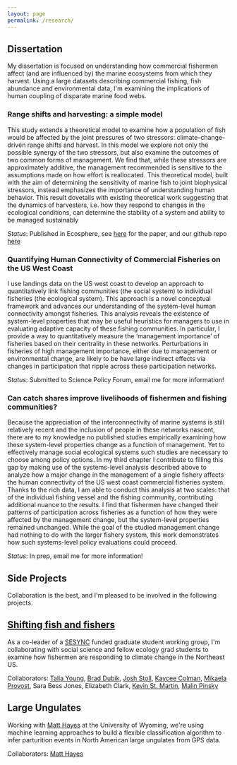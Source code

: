 ```yaml
---
layout: page
permalink: /research/
---
```


## Dissertation
My dissertation is focused on understanding how commercial fishermen affect (and are influenced by) the marine ecosystems from which they harvest. Using a large datasets describing commercial fishing, fish abundance and environmental data, I'm examining the implications of human coupling of disparate marine food webs. 

### Range shifts and harvesting: a simple model
This study extends a theoretical model to examine how a population of fish would be affected by the joint pressures of two stressors: climate-change-driven range shifts and harvest. In this model we explore not only the possible synergy of the two stressors, but also examine the outcomes of two common forms of management. We find that, while these stressors are approximately additive, the management recommended is sensitive to the assumptions made on how effort is reallocated. This theoretical model, built with the aim of determining the sensitivity of marine fish to joint biophysical stressors, instead emphasizes the importance of understanding human behavior. This result dovetails with existing theoretical work suggesting that the dynamics of harvesters, i.e. how they respond to changes in the ecological conditions, can determine the stability of a system and ability to be managed sustainably 

*Status*: Published in Ecosphere, see [here](http://onlinelibrary.wiley.com/doi/10.1890/ES14-00533.1/abstract) for the paper, and our github repo [here](https://github.com/emfuller/MovingFish)

### Quantifying Human Connectivity of Commercial Fisheries on the US West Coast
 I use landings data on the US west coast to develop an approach to quantitatively link fishing communities (the social system) to individual fisheries (the ecological system). This approach is a novel conceptual framework and advances our understanding of the system-level human connectivity amongst fisheries. This analysis reveals the existence of system-level properties that may be useful heuristics for managers to use in evaluating adaptive capacity of these fishing communities. In particular, I provide a way to quantitatively measure the ‘management importance’ of fisheries based on their centrality in these networks. Perturbations in fisheries of high management importance, either due to management or environmental change, are likely to be have large indirect effects via changes in participation that ripple across these participation networks.
 
*Status*: Submitted to Science Policy Forum, email me for more information!
 
### Can catch shares improve livelihoods of fishermen and fishing communities?
Because the appreciation of the interconnectivity of marine systems is still relatively recent and the inclusion of people in these networks nascent, there are to my knowledge no published studies empirically examining how these system-level properties change as a function of management. Yet to effectively manage social ecological systems such studies are necessary to choose among policy options. In my third chapter I contribute to filling this gap by making use of the systems-level analysis described above to analyze how a major change in the management of a single fishery affects the human connectivity of the US west coast commercial fisheries system. Thanks to the rich data, I am able to conduct this analysis at two scales: that of the individual fishing vessel and the fishing community, contributing additional nuance to the results. I find that fishermen have changed their patterns of participation across fisheries as a function of how they were affected by the management change, but the system-level properties remained unchanged. While the goal of the studied management change had nothing to do with the larger fishery system, this work demonstrates how such systems-level policy evaluations could proceed.

*Status*: In prep, email me for more information!

## Side Projects
Collaboration is the best, and I'm pleased to be involved in the following projects. 

## [Shifting fish and fishers](http://www.sesync.org/project/graduate-student-pursuit-rfp/shifting-fish-fishers)
As a co-leader of a [SESYNC](https://www.sesync.org/) funded graduate student working group, I'm collaborating with social science and fellow ecology grad students to examine how fishermen are responding to climate change in the Northeast US. 

Collaborators: [Talia Young](http://conbio.org/mini-sites/smith-fellows/meet-the-fellows/2016-fellows/talia-young), [Brad Dubik](http://bradforddubik.weebly.com/), [Josh Stoll](https://www.linkedin.com/in/joshua-stoll-3038a118), [Kaycee Colman](https://www.researchgate.net/profile/Kaycee_Coleman), [Mikaela Provost](https://twitter.com/mikaela_provost), Sara Bess Jones, Elizabeth Clark, [Kevin St. Martin](http://geography.rutgers.edu/people/faculty-core/92-faculty-stmartin), [Malin Pinsky](http://pinsky.marine.rutgers.edu/)

## Large Ungulates
Working with [Matt Hayes](http://wyocoopunit.org/people/matthew-hayes) at the University of Wyoming, we're using machine learning approaches to build a flexible classification algorithm to infer parturition events in North American large ungulates from GPS data. 

Collaborators: [Matt Hayes](http://wyocoopunit.org/people/matthew-hayes)
